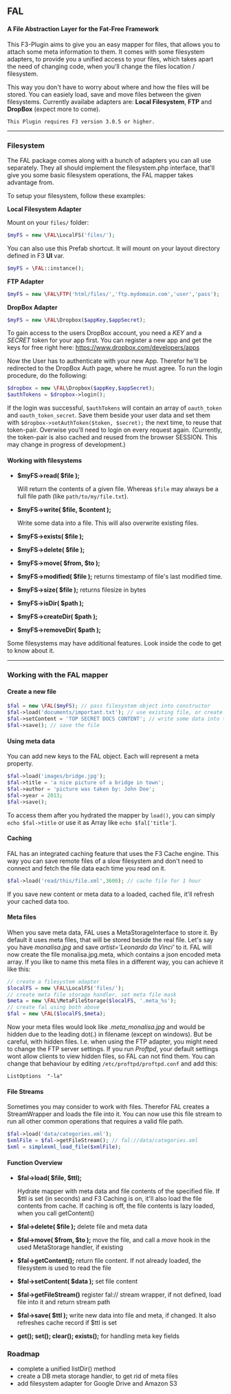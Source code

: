 ## FAL
#### A File Abstraction Layer for the Fat-Free Framework

This
F3-Plugin aims to give you an easy mapper for files, that allows you to attach some meta information to them. It comes with some filesystem adapters, to provide you a unified access to your files, which takes apart the need of changing code, when you'll change the files location / filesystem.

This way you don't have to worry about where and how the files will be stored. You can easiely load, save and move files between the given filesystems. Currently availabe adapters are: **Local Filesystem**, **FTP** and **DropBox** (expect more to come).

`This Plugin requires F3 version 3.0.5 or higher.`

***
### Filesystem

The FAL package comes along with a bunch of adapters you can all use separately. They all should implement the filesystem.php interface, that'll give you some basic filesystem operations, the FAL mapper takes advantage from.

To setup your filesystem, follow these examples:

**Local Filesystem Adapter**

Mount on your `files/` folder:
``` php
$myFS = new \FAL\LocalFS('files/');
```

You can also use this Prefab shortcut. It will mount on your layout directory defined in F3 **UI** var.
``` php
$myFS = \FAL::instance();
```

**FTP Adapter**

``` php
$myFS = new \FAL\FTP('html/files/','ftp.mydomain.com','user','pass');
```

**DropBox Adapter**

``` php
$myFS = new \FAL\Dropbox($appKey,$appSecret);
```

To gain access to the users DropBox account, you need a _KEY_ and a _SECRET_ token for your app first. You can register a new app and get the keys for free right here: https://www.dropbox.com/developers/apps

Now the User has to authenticate with your new App. Therefor he'll be redirected to the DropBox Auth page, where he must agree. To run the login procedure, do the following:

``` php
$dropbox = new \FAL\Dropbox($appKey,$appSecret);
$authTokens = $dropbox->login();
```

If the login was successful, `$authTokens` will contain an array of `oauth_token` and `oauth_token_secret`. Save them beside your user data and set them with `$dropbox->setAuthToken($token, $secret);` the next time, to reuse that token-pair. Overwise you'll need to login on every request again. (Currently, the token-pair is also cached and reused from the browser SESSION. This may change in progress of development.)


#### Working with filesystems

-   **$myFS->read( $file );**
    
    Will return the contents of a given file. Whereas `$file` may always be a full file path (like `path/to/my/file.txt`).
    
-   **$myFS->write( $file, $content );**
   
    Write some data into a file. This will also overwrite existing files.


-   **$myFS->exists( $file );**
-   **$myFS->delete( $file );**
-   **$myFS->move( $from, $to );**
-   **$myFS->modified( $file );** returns timestamp of file's last modified time.
-   **$myFS->size( $file );** returns filesize in bytes
-   **$myFS->isDir( $path );**
-   **$myFS->createDir( $path );**
-   **$myFS->removeDir( $path );**

Some filesystems may have additional features. Look inside the code to get to know about it.

***
### Working with the FAL mapper

#### Create a new file
``` php
$fal = new \FAL($myFS); // pass filesystem object into constructor
$fal->load('documents/important.txt'); // use existing file, or create new if it's not existing
$fal->setContent = 'TOP SECRET DOCS CONTENT'; // write some data into the file
$fal->save(); // save the file
```
#### Using meta data
You can add new keys to the FAL object. Each will represent a meta property.
``` php
$fal->load('images/bridge.jpg');
$fal->title = 'a nice picture of a bridge in town';
$fal->author = 'picture was taken by: John Doe';
$fal->year = 2013;
$fal->save();
```
To access them after you hydrated the mapper by `load()`, you can simply `echo $fal->title` or use it as Array like `echo $fal['title']`.

#### Caching
FAL has an integrated caching feature that uses the F3 Cache engine. This way you can save remote files of a slow filesystem and don't need to connect and fetch the file data each time you read on it.
``` php
$fal->load('read/this/file.xml',3600); // cache file for 1 hour
```
If you save new content or meta data to a loaded, cached file, it'll refresh your cached data too.

#### Meta files
When you save meta data, FAL uses a MetaStorageInterface to store it. By default it uses meta files, that will be stored beside the real file. Let's say you have _monalisa.jpg_ and save _artist='Leonardo da Vinci'_ to it. FAL will now create the file monalisa.jpg.meta, which contains a json encoded meta array. If you like to name this meta files in a different way, you can achieve it like this:
``` php
// create a filesystem adapter
$localFS = new \FAL\LocalFS('files/');
// create meta file storage handler, set meta file mask
$meta = new \FAL\MetaFileStorage($localFS, '.meta_%s');
// create fal using both above
$fal = new \FAL($localFS,$meta);
```
Now your meta files would look like _.meta_monalisa.jpg_ and would be hidden due to the leading dot(.) in filename (except on windows). But be careful, with hidden files. I.e. when using the FTP adapter, you might need to change the FTP server settings. If you run _Proftpd_, your default settings wont allow clients to view hidden files, so FAL can not find them. You can change that behaviour by editing `/etc/proftpd/proftpd.conf` and add this:
```
ListOptions  "-la"
```

#### File Streams

Sometimes you may consider to work with files. Therefor FAL creates a StreamWrapper and loads the file into it. You can now use this file stream to run all other common operations that requires a valid file path.
``` php
$fal->load('data/categories.xml');
$xmlFile = $fal->getFileStream(); // fal://data/categories.xml
$xml = simplexml_load_file($xmlFile);
```

#### Function Overview

-   **$fal->load( $file, $ttl);**

    Hydrate mapper with meta data and file contents of the specified file. If $ttl is set (in seconds) and F3 Caching is on, it'll also load the file contents from cache. If caching is off, the file contents is lazy loaded, when you call getContent()
-   **$fal->delete( $file );** delete file and meta data
-   **$fal->move( $from, $to );** move the file, and call a _move_ hook in the used MetaStorage handler, if existing
-   **$fal->getContent();** return file content. If not already loaded, the filesystem is used to read the file
-   **$fal->setContent( $data );** set file content
-   **$fal->getFileStream()** register fal:// stream wrapper, if not defined, load file into it and return stream path
-   **$fal->save( $ttl );** write new data into file and meta, if changed. It also refreshes cache record if $ttl is set
-   **get(); set(); clear(); exists();** for handling meta key fields

### Roadmap
-   complete a unified listDir() method
-   create a DB meta storage handler, to get rid of meta files
-   add filesystem adapter for Google Drive and Amazon S3